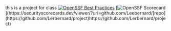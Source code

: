 this is a project for class
[![OpenSSF Best Practices](https://www.bestpractices.dev/projects/8492/badge)](https://www.bestpractices.dev/projects/8492)
[![OpenSSF Scorecard](https://api.securityscorecards.dev/projects/github.com/Leebernard/[repo](https://github.com/Lerbernard/project)/badge)](https://securityscorecards.dev/viewer/?uri=github.com/Leebernard/[repo](https://github.com/Lerbernard/project)https://github.com/Lerbernard/project)
